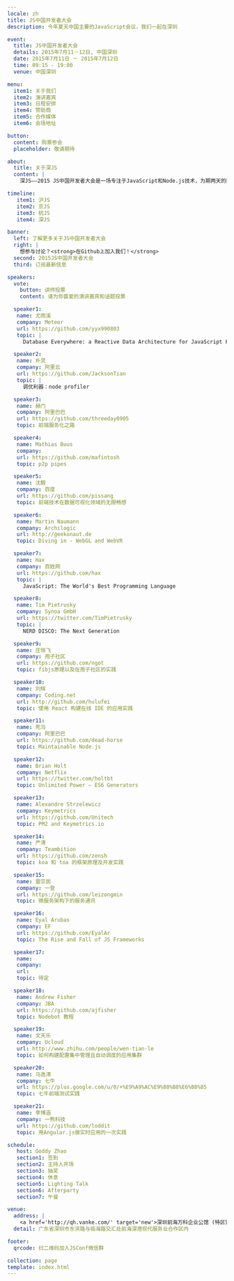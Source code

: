 ```yaml
---
locale: zh
title: JS中国开发者大会
description: 今年夏天中国主要的JavaScript会议，我们一起在深圳

event:
  title: JS中国开发者大会
  details: 2015年7月11－12日, 中国深圳
  date: 2015年7月11日 － 2015年7月12日
  time: 09:15 - 19:00
  venue: 中国深圳

menu:
  item1: 关于我们
  item2: 演讲嘉宾
  item3: 日程安排
  item4: 赞助商
  item5: 合作媒体
  item6: 会场地址

button:
  content: 购票参会
  placeholder: 敬请期待

about:
  title: 关于深JS
  content: |
    深JS——2015 JS中国开发者大会是一场专注于JavaScript和Node.js技术，为期两天的国际性技术大会。届时，大会会邀请国内外的优秀讲师为大家分享在JavaScript和Node.js技术方面的经验。继上海，北京和杭州之后，JS中国开发者大会将于2015年7月11－12日在深圳召开。

timeline:
   item1: 沪JS
   item2: 京JS
   item3: 杭JS
   item4: 深JS

banner:
  left: 了解更多关于JS中国开发者大会
  right: |
    想参与讨论？<strong>在Github上加入我们！</strong>
  second: 2015JS中国开发者大会
  third: 订阅最新信息

speakers:
  vote:
    button: 讲师投票
    content: 请为你喜爱的演讲嘉宾和话题投票

  speaker1:
   name: 尤雨溪
   company: Meteor
   url: https://github.com/yyx990803
   topic: |
     Database Everywhere: a Reactive Data Architecture for JavaScript Frontends

  speaker2:
   name: 朴灵
   company: 阿里云
   url: https://github.com/JacksonTian
   topic: |
     调优利器：node profiler

  speaker3:
   name: 赫门
   company: 阿里巴巴
   url: https://github.com/threeday0905
   topic: 前端服务化之路

  speaker4:
   name: Mathias Buus
   company:
   url: https://github.com/mafintosh
   topic: p2p pipes

  speaker5:
   name: 沈毅
   company: 百度
   url: https://github.com/pissang
   topic: 前端技术在数据可视化领域的无限畅想

  speaker6:
   name: Martin Naumann
   company: Archilogic
   url: http://geekonaut.de
   topic: Diving in - WebGL and WebVR

  speaker7:
   name: Hax
   company: 百姓网
   url: https://github.com/hax
   topic: |
     JavaScript: The World's Best Programming Language

  speaker8:
   name: Tim Pietrusky
   company: Synoa GmbH
   url: https://twitter.com/TimPietrusky
   topic: |
     NERD DISCO: The Next Generation

  speaker9:
   name: 庄恒飞
   company: 孢子社区
   url: https://github.com/ngot
   topic: fibjs原理以及在孢子社区的实践

  speaker10:
   name: 刘辉
   company: Coding.net
   url: http://github.com/hulufei
   topic: 使用 React 构建在线 IDE 的应用实践

  speaker11:
   name: 死马
   company: 阿里巴巴
   url: https://github.com/dead-horse
   topic: Maintainable Node.js

  speaker12:
   name: Brian Holt
   company: Netflix
   url: https://twitter.com/holtbt
   topic: Unlimited Power – ES6 Generators

  speaker13:
   name: Alexandre Strzelewicz
   company: Keymetrics
   url: https://github.com/Unitech
   topic: PM2 and Keymetrics.io

  speaker14:
   name: 严清
   company: Teambition
   url: https://github.com/zensh
   topic: koa 和 toa 的框架原理及开发实践

  speaker15:
   name: 雷宗民
   company: 一登
   url: https://github.com/leizongmin
   topic: 微服务架构下的服务通讯

  speaker16:
   name: Eyal Arubas
   company: EF
   url: https://github.com/EyalAr
   topic: The Rise and Fall of JS Frameworks

  speaker17:
   name: 
   company: 
   url: 
   topic: 待定

  speaker18:
   name: Andrew Fisher
   company: JBA
   url: https://github.com/ajfisher
   topic: Nodebot 教程

  speaker19:
   name: 文天乐
   company: Ucloud
   url: http://www.zhihu.com/people/wen-tian-le
   topic: 如何构建配置集中管理且自动调度的应用集群

  speaker20:
   name: 马逸清
   company: 七牛
   url: https://plus.google.com/u/0/+%E9%A9%AC%E9%80%B8%E6%B8%85
   topic: 七牛前端测试实践

  speaker21:
   name: 李博涵
   company: 一熊科技
   url: https://github.com/loddit
   topic: 用Angular.js做实时应用的一次实践

schedule:
   host: Goddy Zhao
   section1: 签到
   section2: 主持人开场
   section3: 抽奖
   section4: 休息
   section5: Lighting Talk
   section6: Afterparty
   section7: 午餐

venue:
  address: |
    <a href='http://qh.vanke.com/' target='new'>深圳前海万科企业公馆 (特区馆)</a>
  detail: 广东省深圳市东滨路与临海路交汇处前海深港现代服务业合作区内

footer:
  qrcode: 扫二维码加入JSConf微信群

collection: page
template: index.html
---
```

